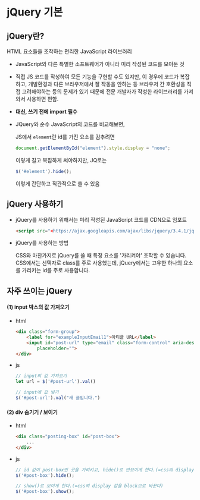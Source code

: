 # jQuery 기본



## jQuery란?

HTML 요소들을 조작하는 편리한 JavaScript 라이브러리

- JavaScript와 다른 특별한 소프트웨어가 아니라 미리 작성된 코드를 모아둔 것

- 직접 JS 코드를 작성하여 모든 기능을 구현할 수도 있지만, 이 경우에 코드가 복잡하고, 개발환경과 다른 브라우저에서 잘 작동을 안하는 등 브라우저 간 호환성을 직접 고려해야하는 등의 문제가 있기 때문에 전문 개발자가 작성한 라이브러리를 가져와서 사용하면 편함.

- **대신, 쓰기 전에 import 필수**

- JQuery와 순수 JavaScript의 코드를 비교해보면,

  JS에서 `elememt`란 id를 가진 요소를 감추려면

  ```jsx
  document.getElementById("element").style.display = "none";
  ```

  이렇게 길고 복잡하게 써야하지만, JQ로는

  ```jsx
  $('#element').hide();
  ```

  이렇게 간단하고 직관적으로 쓸 수 있음





## jQuery 사용하기

- jQuery를 사용하기 위해서는 미리 작성된 JavaScript 코드를 CDN으로 임포트

  ```html
  <script src="<https://ajax.googleapis.com/ajax/libs/jquery/3.4.1/jquery.min.js>"></script>
  ```

- jQuery를 사용하는 방법

  CSS와 마찬가지로 jQuery를 쓸 때 특정 요소를 '가리켜야' 조작할 수 있습니다. CSS에서는 선택자로 class를 주로 사용했는데, jQuery에서는 고유한 하나의 요소를 가리키는 id를 주로 사용합니다.







## 자주 쓰이는 jQuery



#### (1) input 박스의 값 가져오기

- html

   ```html
   <div class="form-group">
       <label for="exampleInputEmail1">아티클 URL</label>
       <input id="post-url" type="email" class="form-control" aria-describedby="emailHelp"
           placeholder="">
   </div>
   ```

- js

  ```js
  // input의 값 가져오기
  let url = $('#post-url').val()
  
  // input에 값 넣기
  $('#post-url').val("새 글입니다.")
  ```



#### (2) div 숨기기 / 보이기

- html

  ```html
  <div class="posting-box" id="post-box">
      ...
  </div>
  ```

- js

  ```js
  // id 값이 post-box인 곳을 가리키고, hide()로 안보이게 한다.(=css의 display 값을 none으로 바꾼다)
  $('#post-box').hide();
  
  // show()로 보이게 한다.(=css의 display 값을 block으로 바꾼다)
  $('#post-box').show();
  ```

  